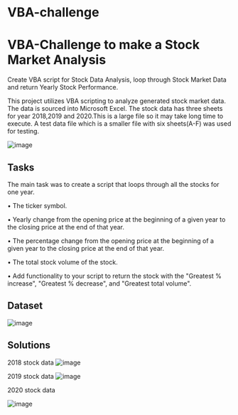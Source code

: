 # VBA-challenge
# VBA-Challenge to make a Stock Market Analysis

Create VBA script for Stock Data Analysis, loop through Stock Market Data and return Yearly Stock Performance.


This project utilizes VBA scripting to analyze generated stock market data. The data is sourced into Microsoft Excel. The stock data has three sheets for year 2018,2019 and 2020.This is a large file so it may take long time to execute. A test data file which is a smaller file with six sheets(A-F) was used for testing.

![image](https://github.com/ShubhangiBidkar/VBA-challenge/assets/38162670/74122ba8-8f95-4223-b84f-12c1eceb40de)


## Tasks

The main task was to create a script that loops through all the stocks for one year.

• The ticker symbol.

• Yearly change from the opening price at the beginning of a given year to the closing price at the end of that year.

• The percentage change from the opening price at the beginning of a given year to the closing price at the end of that year.

• The total stock volume of the stock.

• Add functionality to your script to return the stock with the "Greatest % increase", "Greatest % decrease", and "Greatest total volume".

## Dataset

![image](https://github.com/ShubhangiBidkar/VBA-challenge/assets/38162670/d883e502-f1d9-4b16-961b-2dd02e5e2868)


## Solutions

2018 stock data
![image](https://github.com/ShubhangiBidkar/VBA-challenge/assets/38162670/dcb8cb74-d198-4213-a8d7-0b0717713332)

2019 stock data
![image](https://github.com/ShubhangiBidkar/VBA-challenge/assets/38162670/f630710d-b5d5-4c01-95c5-2cd6ed96d2ff)

2020 stock data

![image](https://github.com/ShubhangiBidkar/VBA-challenge/assets/38162670/8c3bb886-6ea1-4c43-8b4f-0ec7bcf8299b)

